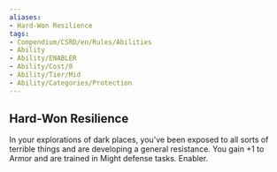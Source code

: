 ```yaml
---
aliases:
- Hard-Won Resilience
tags:
- Compendium/CSRD/en/Rules/Abilities
- Ability
- Ability/ENABLER
- Ability/Cost/0
- Ability/Tier/Mid
- Ability/Categories/Protection
---
```


  
## Hard-Won Resilience  
In your explorations of dark places, you've been exposed to all sorts of terrible things and are developing a general resistance. You gain +1 to Armor and are trained in Might defense tasks. Enabler.